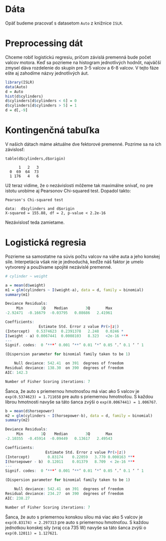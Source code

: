 # Dáta

Opäť budeme pracovať s datasetom `Auto` z knižnice `ISLR`.

# Preprocessing dát

Chceme robiť logistickú regresiu, pričom závislá premenná bude počet valcov motora. Keď sa pozrieme na histogram jednotlivých hodnôt, najväčší zmysel dáva rozdelenie do skupín pre 3-5 valcov a 6-8 valcov. V tejto fáze ešte aj zahodíme názvy jednotlivých áut.

```R
library(ISLR)
data(Auto)
d = Auto
hist(d$cylinders)
d$cylinders[d$cylinders < 6] = 0
d$cylinders[d$cylinders > 5] = 1
d = d[,-9]
```

# Kontingenčná tabuľka

V našich dátach máme aktuálne dve fektorové premenné. Pozrime sa na ich závislosť:

```
table(d$cylinders,d$origin)
   
      1   2   3
  0  69  64  73
  1 176   4   6
```

Už teraz vidíme, že o nezávislosti môžeme tak maximálne snívať, no pre istotu urobíme aj Pearsonov Chi-squared test. Dopadol takto:

```
Pearson's Chi-squared test

data:  d$cylinders and d$origin
X-squared = 155.88, df = 2, p-value < 2.2e-16
```

Nezávislosť teda zamietame.

# Logistická regresia

Pozrieme sa samostatne na súvis počtu valcov na váhe auta a jeho konskej sile. Interpetácia však nie je jednoduchá, keďže náš faktor je umelo vytvorený a používame spojité nezávislé premenné.

```R
# cylinder ~ weight

a = mean(d$weight)
m1 = glm(cylinders ~ I(weight-a), data = d, family = binomial)
summary(m1)

Deviance Residuals: 
     Min        1Q    Median        3Q       Max  
-2.92471  -0.16679  -0.03795   0.08686   2.41961  

Coefficients:
               Estimate Std. Error z value Pr(>|z|)    
(Intercept)   0.5374623  0.2391378   2.248   0.0246 *  
I(weight - a) 0.0067441  0.0008103   8.323   <2e-16 ***
---
Signif. codes:  0 ‘***’ 0.001 ‘**’ 0.01 ‘*’ 0.05 ‘.’ 0.1 ‘ ’ 1

(Dispersion parameter for binomial family taken to be 1)

    Null deviance: 542.41  on 391  degrees of freedom
Residual deviance: 138.30  on 390  degrees of freedom
AIC: 142.3

Number of Fisher Scoring iterations: 7
```

Šanca, že auto s priemernou hmotnosťou má viac ako 5 valcov je `exp(0.5374623) = 1.711658` pre auto s priemernou hmotnoťou. S každou librou hmotnosti navyše sa táto šanca zvýši o `exp(0.0067441) = 1.006767`.

```R
b = mean(d$horsepower)
m2 = glm(cylinders ~ I(horsepower-b), data = d, family = binomial)
summary(m2)

Deviance Residuals: 
     Min        1Q    Median        3Q       Max  
-2.10355  -0.45914  -0.09449   0.13617   2.49543  

Coefficients:
                  Estimate Std. Error z value Pr(>|z|)    
(Intercept)        0.83174    0.22059   3.770 0.000163 ***
I(horsepower - b)  0.12011    0.01379   8.709  < 2e-16 ***
---
Signif. codes:  0 ‘***’ 0.001 ‘**’ 0.01 ‘*’ 0.05 ‘.’ 0.1 ‘ ’ 1

(Dispersion parameter for binomial family taken to be 1)

    Null deviance: 542.41  on 391  degrees of freedom
Residual deviance: 234.27  on 390  degrees of freedom
AIC: 238.27

Number of Fisher Scoring iterations: 7
```

Šanca, že auto s priemernou konskou silou má viac ako 5 valcov je `exp(0.83174) = 2.297313` pre auto s priemernou hmotnoťou. S každou jednotkou konskej sily (vraj cca 735 W) navyše sa táto šanca zvýši o `exp(0.12011) = 1.127621`.
